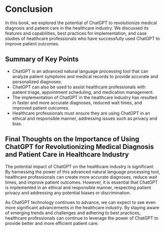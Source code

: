 # Conclusion

In this book, we explored the potential of ChatGPT to revolutionize medical diagnosis and patient care in the healthcare industry. We discussed its features and capabilities, best practices for implementation, and case studies of healthcare professionals who have successfully used ChatGPT to improve patient outcomes.

Summary of Key Points
---------------------

* ChatGPT is an advanced natural language processing tool that can analyze patient symptoms and medical records to provide accurate and personalized diagnoses.
* ChatGPT can also be used to assist healthcare professionals with patient triage, appointment scheduling, and medication management.
* The implementation of ChatGPT in the healthcare industry has resulted in faster and more accurate diagnoses, reduced wait times, and improved patient outcomes.
* Healthcare professionals must ensure they are using ChatGPT in an ethical and responsible manner, addressing issues such as privacy and bias.

Final Thoughts on the Importance of Using ChatGPT for Revolutionizing Medical Diagnosis and Patient Care in Healthcare Industry
-------------------------------------------------------------------------------------------------------------------------------

The potential impact of ChatGPT on the healthcare industry is significant. By harnessing the power of this advanced natural language processing tool, healthcare professionals can create more accurate diagnoses, reduce wait times, and improve patient outcomes. However, it is essential that ChatGPT is implemented in an ethical and responsible manner, respecting patient privacy and addressing any potential biases or discrimination.

As ChatGPT technology continues to advance, we can expect to see even more significant advancements in the healthcare industry. By staying aware of emerging trends and challenges and adhering to best practices, healthcare professionals can continue to leverage the power of ChatGPT to provide better and more efficient patient care.

